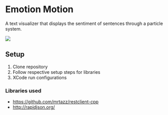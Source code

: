 # Emotion Motion
A text visualizer that displays the sentiment of sentences through a particle system.

![](demo.gif)

## Setup
1. Clone repository
2. Follow respective setup steps for libraries
3. XCode run configurations

### Libraries used
- https://github.com/mrtazz/restclient-cpp
- http://rapidjson.org/
